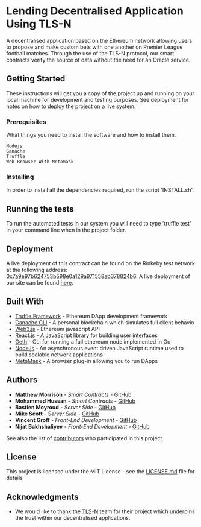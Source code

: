 # Lending Decentralised Application Using TLS-N

A decentralised application based on the Ethereum network allowing users to propose and make custom bets with one another on Premier League football matches. Through the use of the TLS-N protocol, our smart contracts verify the source of data without the need for an Oracle service.

## Getting Started

These instructions will get you a copy of the project up and running on your local machine for development and testing purposes. See deployment for notes on how to deploy the project on a live system.

### Prerequisites

What things you need to install the software and how to install them.

```
Nodejs
Ganache
Truffle
Web Browser With Metamask
```

### Installing

In order to install all the dependencies required, run the script 'INSTALL.sh'.

## Running the tests

To run the automated tests in our system you will need to type 'truffle test' in your command line when in the project folder.

## Deployment

A live deployment of this contract can be found on the Rinkeby test network at the following address: [0x7a9e97b624753b598e0a129a971558ab378824b6](). A live deployment of our site can be found [here]().

## Built With

* [Truffle Framework](http://truffleframework.com/) - Ethereum DApp development framework
* [Ganache CLI](https://github.com/trufflesuite/ganache-cli) - A personal blockchain which simulates full client behavio
* [Web3.js](https://github.com/ethereum/web3.js/) - Ethereum javascript API
* [React.js](https://reactjs.org/) - A JavaScript library for building user interfaces
* [Geth](https://github.com/ethereum/go-ethereum/wiki/geth) - CLI for running a full ethereum node implemented in Go
* [Node.js](https://nodejs.org/en/) - An asynchronous event driven JavaScript runtime used to build scalable network applications
* [MetaMask](https://metamask.io/) - A browser plug-in allowing you to run DApps

## Authors

* **Matthew Morrison** - *Smart Contracts* - [GitHub](https://github.com/matthewsmorrison)
* **Mohammed Hussan** - *Smart Contracts* - [GitHub](https://github.com/Mo-Hussain)
* **Bastien Moyroud** - *Server Side* - [GitHub](https://github.com/bmoyroud)
* **Mike Scott** - *Server Side* - [GitHub](https://github.com/matthewsmorrison)
* **Vincent Groff** - *Front-End Development* - [GitHub](https://github.com/vgroff)
* **Nijat Bakhshaliyev** - *Front-End Development* - [GitHub](https://github.com/nijatb)

See also the list of [contributors](https://github.com/matthewsmorrison/Lending-With-Smart-Contracts/contributors) who participated in this project.

## License

This project is licensed under the MIT License - see the [LICENSE.md](https://github.com/matthewsmorrison/Lending-With-Smart-Contracts/blob/master/LICENSE) file for details

## Acknowledgments

* We would like to thank the [TLS-N](https://tls-n.org/) team for their project which underpins the trust within our decentralised applications.
